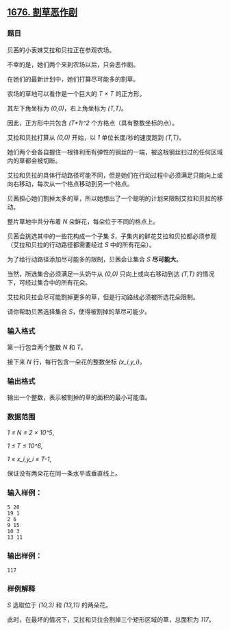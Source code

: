 ## [1676. 割草恶作剧](https://www.acwing.com/problem/content/1678/)

### 题目

贝茜的小表妹艾拉和贝拉正在参观农场。

不幸的是，她们两个来到农场以后，只会恶作剧。

在她们的最新计划中，她们打算尽可能多的割草。

农场的草地可以看作是一个巨大的 *T × T* 的正方形。

其左下角坐标为 *(0,0)*，右上角坐标为 *(T,T)*。

因此，正方形中共包含 *(T+1)^2* 个方格点（具有整数坐标的点）。

艾拉和贝拉打算从 *(0,0)* 开始，以 *1* 单位长度/秒的速度跑到 *(T,T)*。

她们两个会各自握住一根锋利而有弹性的钢丝的一端，被这根钢丝扫过的任何区域内的草都会被切断。

艾拉和贝拉的具体行动路径可能不同，但是她们在行动过程中必须满足只能向上或向右移动，每次从一个格点移动到另一个格点。

贝茜担心她们割掉太多的草，所以她想出了一个聪明的计划来限制艾拉和贝拉的移动。

整片草地中共分布着 *N* 朵鲜花，每朵位于不同的格点上。

贝茜会挑选其中的一些花构成一个子集 *S*，子集内的鲜花艾拉和贝拉都必须参观（艾拉和贝拉的行动路径都需要经过 *S* 中的所有花朵）。

为了给行动路径添加尽可能多的限制，贝茜会让集合 *S* **尽可能大**。

当然，所选集合必须满足一头奶牛从 *(0,0)* 只向上或向右移动到达 *(T,T)* 的情况下，可经过集合中的所有花朵。

艾拉和贝拉会尽可能割掉更多的草，但是行动路线必须被所选花朵限制。

请你帮助贝茜选择集合 *S*，使得被割掉的草尽可能少。

### 输入格式

第一行包含两个整数 *N* 和 *T*。

接下来 *N* 行，每行包含一朵花的整数坐标 *(x_i,y_i)*。

### 输出格式

输出一个整数，表示被割掉的草的面积的最小可能值。

### 数据范围

*1 ≤ N ≤ 2 × 10^5*,

*1 ≤ T ≤ 10^6*,

*1 ≤ x_i,y_i ≤ T-1*,

保证没有两朵花在同一条水平或垂直线上。

### 输入样例：

```
5 20
19 1
2 6
9 15
10 3
13 11
```

### 输出样例：

```
117
```

### 样例解释

*S* 选取位于 *(10,3)* 和 *(13,11)* 的两朵花。

此时，在最坏的情况下，艾拉和贝拉会割掉三个矩形区域的草，总面积为 *117*。
